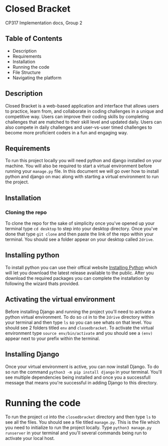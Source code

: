 # Closed Bracket 
CP317 Implementation docs, Group 2

## Table of Contents
- Description 
- Requirements 
- Installation 
- Running the code 
- File Structure
- Navigating the platform 

## Description 
Closed Bracket is a web-based application and interface that allows users to practice, learn from, and collaborate in coding challenges in a unique and competitive way. Users can improve their coding skills by completing challenges that are matched to their skill level and updated daily. Users can also compete in daily challenges and user-vs-user timed challenges to become more proficient coders in a fun and engaging way.

## Requirements
To run this project locally you will need python and django installed on your machine. You will also be required to start a virtual environment before running your `manage.py` file. In this document we will go over how to install python and django on mac along with starting a virtual environment to run the project. 

## Installation 
### Cloning the repo 
To clone the repo for the sake of simplicity once you've opened up your terminal type `cd desktop` to step into your desktop directory. Once you've done that type `git clone` and then paste the link of the repo within your terminal. You should see a folder appear on your desktop called `2drive`.

## Installing python 
To install python you can use their offical website [Installing Python](https://www.python.org/downloads/) which will let you download the latest release available to the public. After you download the required packages you can complete the installation by following the wizard thats provided. 

## Activating the virtual environment 
Before installing Django and running the project you'll need to activate a python virtual environment. To do so `cd` in to the  `2drive` directory within your terminal and then type `ls` so you can see whats on that level. You should see 2 folders titled `env` and `closedbracket`. To activate the virtual environment type `source env/bin/activate` and you should see a `(env)` appear next to your prefix within the terminal. 

## Installing Django
Once your virtual environment is active, you can now install Django. To do so run the command `python3 -m pip install django` in your terminal. You'll see multiple dependencies being installed and once you a successfull message that means you're successful in adding Django to this directory. 

# Running the code
To run the project `cd` into the `closedbracket` directory and then type `ls` to see all the files. You should see a file titled `manage.py`. This is the file which you need to initialize to run the project locally. Type `python3 manage.py runserver` in your terminal and you'll several commands being run to activate your local host. 







